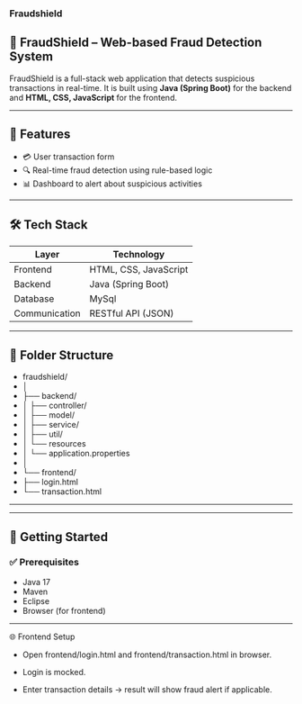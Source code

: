 ### Fraudshield
## 🚨 FraudShield – Web-based Fraud Detection System

FraudShield is a full-stack web application that detects suspicious transactions in real-time. It is built using **Java (Spring Boot)** for the backend and **HTML, CSS, JavaScript** for the frontend.

---

## 📌 Features

- 💳 User transaction form
- 🔍 Real-time fraud detection using rule-based logic
- 📊 Dashboard to alert about suspicious activities
---

## 🛠️ Tech Stack

| Layer         | Technology               |
|---------------|--------------------------|
| Frontend      | HTML, CSS, JavaScript    |
| Backend       | Java (Spring Boot)       |
| Database      | MySql                    |
| Communication | RESTful API (JSON)       |

---

## 📁 Folder Structure
- fraudshield/
- │
- ├── backend/
- │ ├── controller/
- │ ├── model/
- │ ├── service/
- │ ├── util/
- │ └── resources
- │ └── application.properties
- │
- └── frontend/
- ├── login.html
- └── transaction.html
 ---

---

## 🚀 Getting Started

### ✅ Prerequisites
- Java 17 
- Maven 
- Eclipse
- Browser (for frontend)

---
🌐 Frontend Setup

- Open frontend/login.html and frontend/transaction.html in browser.

- Login is mocked.

- Enter transaction details → result will show fraud alert if applicable.



